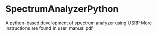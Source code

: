 # SpectrumAnalyzerPython
A python-based development of spectrum analyzer using USRP
More instructions are found in user_manual.pdf
